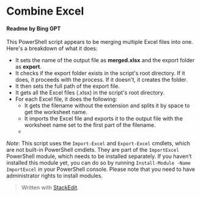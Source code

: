 # Combine Excel

#### Readme by Bing GPT
This PowerShell script appears to be merging multiple Excel files into one. Here's a breakdown of what it does:
- It sets the name of the output file as **merged.xlsx** and the export folder as **export**.
- It checks if the export folder exists in the script's root directory. If it does, it proceeds with the process. If it doesn't, it creates the folder.
- It then sets the full path of the export file.
- It gets all the Excel files (.xlsx) in the script's root directory.
- For each Excel file, it does the following:
    - It gets the filename without the extension and splits it by space to get the worksheet name.
    - It imports the Excel file and exports it to the output file with the worksheet name set to the first part of the filename.
    - 
*Note*: This script uses the `Import-Excel` and `Export-Excel` cmdlets, which are not built-in PowerShell cmdlets. They are part of the `ImportExcel` PowerShell module, which needs to be installed separately. If you haven’t installed this module yet, you can do so by running `Install-Module -Name ImportExcel` in your PowerShell console. Please note that you need to have administrator rights to install modules.


> Written with [StackEdit](https://stackedit.io/).
